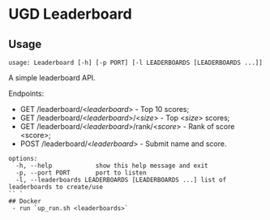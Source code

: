 # UGD Leaderboard

## Usage

```
usage: Leaderboard [-h] [-p PORT] [-l LEADERBOARDS [LEADERBOARDS ...]]
```

A simple leaderboard API.

Endpoints:
 - GET /leaderboard/\<*leaderboard*\> - Top 10 scores;
 - GET /leaderboard/\<*leaderboard*\>/\<*size*\> - Top \<*size*\> scores;
 - GET /leaderboard/\<*leaderboard*\>/rank/\<*score*\> - Rank of score \<score\>;
 - POST /leaderboard/\<*leaderboard*\> - Submit name and score.

```
options:
  -h, --help            show this help message and exit
  -p, --port PORT       port to listen
  -l, --leaderboards LEADERBOARDS [LEADERBOARDS ...] list of leaderboards to create/use
`` `
## Docker
 - run `up_run.sh <leaderboards>`  
